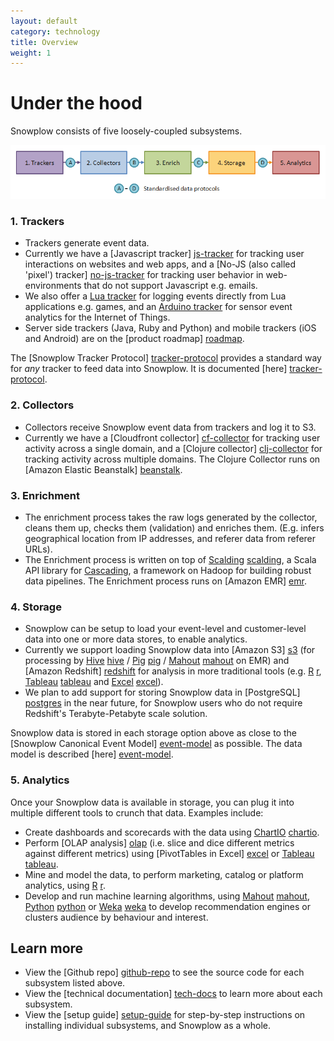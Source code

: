 ```yaml
---
layout: default
category: technology
title: Overview
weight: 1
---
```


# Under the hood

Snowplow consists of five loosely-coupled subsystems.

![architecture][architecture]

### 1. Trackers

* Trackers generate event data.
* Currently we have a [Javascript tracker] [js-tracker] for tracking user interactions on websites and web apps, and a [No-JS (also called 'pixel') tracker] [no-js-tracker] for tracking user behavior in web-environments that do not support Javascript e.g. emails. 
* We also offer a [Lua tracker][lua-tracker] for logging events directly from Lua applications e.g. games, and an [Arduino tracker][arduino-tracker] for sensor event analytics for the Internet of Things.
* Server side trackers (Java, Ruby and Python) and mobile trackers (iOS and Android) are on the [product roadmap] [roadmap].

The [Snowplow Tracker Protocol] [tracker-protocol] provides a standard way for *any* tracker to feed data into Snowplow. It is documented [here] [tracker-protocol].

### 2. Collectors

* Collectors receive Snowplow event data from trackers and log it to S3.
* Currently we have a [Cloudfront collector] [cf-collector] for tracking user activity across a single domain, and a [Clojure collector] [clj-collector] for tracking activity across multiple domains. The Clojure Collector runs on [Amazon Elastic Beanstalk] [beanstalk].

### 3. Enrichment

* The enrichment process takes the raw logs generated by the collector, cleans them up, checks them (validation) and enriches them. (E.g. infers geographical location from IP addresses, and referer data from referer URLs).
* The Enrichment process is written on top of [Scalding] [scalding], a Scala API library for [Cascading][cascading], a framework on Hadoop for building robust data pipelines. The Enrichment process runs on [Amazon EMR] [emr].

### 4. Storage

* Snowplow can be setup to load your event-level and customer-level data into one or more data stores, to enable analytics.
* Currently we support loading Snowplow data into [Amazon S3] [s3] (for processing by [Hive] [hive] / [Pig] [pig] / [Mahout] [mahout] on EMR) and [Amazon Redshift] [redshift] for analysis in more traditional tools (e.g. [R] [r], [Tableau] [tableau] and [Excel] [excel]). 
* We plan to add support for storing Snowplow data in [PostgreSQL] [postgres] in the near future, for Snowplow users who do not require Redshift's Terabyte-Petabyte scale solution.

Snowplow data is stored in each storage option above as close to the [Snowplow Canonical Event Model] [event-model] as possible. The data model is described [here] [event-model].

### 5. Analytics

Once your Snowplow data is available in storage, you can plug it into multiple different tools to crunch that data. Examples include:

* Create dashboards and scorecards with the data using [ChartIO] [chartio].
* Perform [OLAP analysis] [olap] (i.e. slice and dice different metrics against different metrics) using [PivotTables in Excel] [excel] or [Tableau] [tableau].
* Mine and model the data, to perform marketing, catalog or platform analytics, using [R] [r].
* Develop and run machine learning algorithms, using [Mahout] [mahout], [Python] [python] or [Weka] [weka] to develop recommendation engines or clusters audience by behaviour and interest.

## Learn more

* View the [Github repo] [github-repo] to see the source code for each subsystem listed above.
* View the [technical documentation] [tech-docs] to learn more about each subsystem.
* View the [setup guide] [setup-guide] for step-by-step instructions on installing individual subsystems, and Snowplow as a whole.


[js-tracker]: https://github.com/snowplow/snowplow/tree/master/1-trackers/javascript-tracker
[no-js-tracker]: https://github.com/snowplow/snowplow/tree/master/1-trackers/no-js-tracker
[cf-collector]: https://github.com/snowplow/snowplow/tree/master/2-collectors/cloudfront-collector
[clj-collector]: https://github.com/snowplow/snowplow/tree/master/2-collectors/clojure-collector

[scalding]: https://github.com/twitter/scalding
[cascading]: http://www.cascading.org/
[chartio]: https://github.com/snowplow/snowplow/wiki/Setting-up-ChartIO-to-visualize-Snowplow-data
[tableau]: https://github.com/snowplow/snowplow/wiki/Setting-up-Tableau-to-analyze-your-Snowplow-data
[excel]: https://github.com/snowplow/snowplow/wiki/Setting-up-Excel-to-analyze-Snowplow-data
[r]: https://github.com/snowplow/snowplow/wiki/Setting-up-R-to-perform-more-sophisticated-analysis-on-your-Snowplow-data
[weka]: http://weka.pentaho.com/
[mahout]: http://mahout.apache.org/
[python]: http://scikit-learn.org/stable/
[hive]: http://hive.apache.org/
[pig]: http://pig.apache.org/
[redshift]: http://aws.amazon.com/redshift/
[ice]: http://www.infobright.org/
[s3]: http://aws.amazon.com/s3/
[redshift]: http://aws.amazon.com/redshift/

[github-repo]: http://github.com/snowplow/snowplow
[snowplow-wiki]: http://github.com/snowplow/snowplow/wiki
[setup-guide]: https://github.com/snowplow/snowplow/wiki/Setting-up-Snowplow
[tech-docs]: https://github.com/snowplow/snowplow/wiki/Snowplow%20technical%20documentation
[architecture]: /static/img/technical-architecture.png
[lua-tracker]: https://github.com/snowplow/snowplow-lua-tracker
[arduino-tracker]: https://github.com/snowplow/snowplow-arduino-tracker
[olap]: /analytics/tools-and-techniques/converting-snowplow-data-into-a-format-suitable-for-olap.html
[roadmap]: https://github.com/snowplow/snowplow/wiki/Product-roadmap

[tracker-protocol]: https://github.com/snowplow/snowplow/wiki/snowplow-tracker-protocol
[event-model]: https://github.com/snowplow/snowplow/wiki/canonical-event-model
[beanstalk]: http://aws.amazon.com/elasticbeanstalk/
[emr]: http://aws.amazon.com/elasticmapreduce/
[postgres]: http://www.postgresql.org/